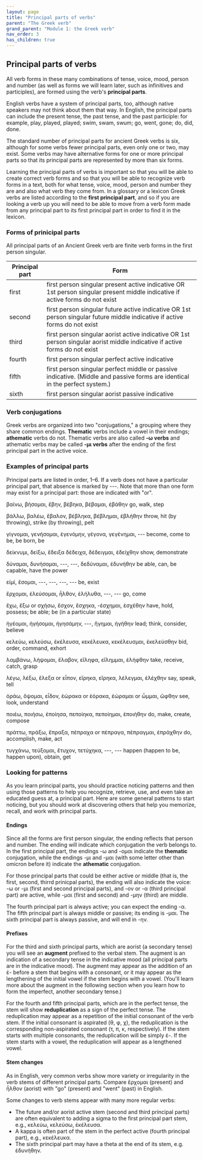 ```yaml
---
layout: page
title: "Principal parts of verbs"
parent: "The Greek verb"
grand_parent: "Module 1: the Greek verb"
nav_order: 3
has_children: true
---
```



## Principal parts of verbs

All verb forms in these many combinations of tense, voice, mood, person and number (as well as forms we will learn later, such as infinitives and participles), are formed using the verb's **principal parts**. 

English verbs have a system of principal parts, too, although native speakers may not think about them that way. In English, the principal parts can include the present tense, the past tense, and the past participle: for example, play, played, played; swim, swam, swum; go, went, gone; do, did, done. 

The standard number of principal parts for ancient Greek verbs is six, although for some verbs fewer principal parts, even only one or two, may exist. Some verbs may have alternative forms for one or more principal parts so that its principal parts are represented by more than six forms. 

Learning the principal parts of verbs is important so that you will be able to create correct verb forms and so that you will be able to recognize verb forms in a text, both for what tense, voice, mood, person and number they are and also what verb they come from. In a glossary or a lexicon Greek verbs are listed according to the **first principal part**, and so if you are looking a verb up you will need to be able to move from a verb form made from any principal part to its first principal part in order to find it in the lexicon.

### Forms of prinicipal parts

All principal parts of an Ancient Greek verb are finite verb forms in the first person singular. 

| Principal part | Form |
| --- | --- |
| first	|	first person singular present active indicative OR 1st person singular present middle indicative if active forms do not exist |
| second	|	first person singular future active indicative OR 1st person singular future middle indicative if active forms do not exist |
| third	|	first person singular aorist active indicative OR 1st person singular aorist middle indicative if active forms do not exist |
| fourth	|	first person singular perfect active indicative |
| fifth	|	first person singular perfect middle or passive indicative. (Middle and passive forms are identical in the perfect system.) |
| sixth	|	first person singular aorist passive indicative |

### Verb conjugations

Greek verbs are organized into two "conjugations," a grouping where they share common endings.  **Thematic** verbs include a vowel in their endings; **athematic** verbs do not. Thematic verbs are also called **-ω verbs** and athematic verbs may be called **-μι verbs** after the ending of the first principal part in the active voice.

### Examples of principal parts

Principal parts are listed in order, 1–6. If a verb does not have a particular principal part, that absence is marked by ---. Note that more than one form may exist for a principal part: those are indicated with "or".

βαίνω, βήσομαι, ἔβην, βέβηκα, βέβαμαι, ἐβάθην go, walk, step

βάλλω, βαλέω, ἔβαλον, βέβληκα, βέβλημαι, ἐβλήθην throw, hit (by throwing), strike (by throwing), pelt

γίγνομαι, γενήσομαι, ἐγενόμην, γέγονα, γεγένημαι, --- become, come to be, be born, be

δείκνυμι, δείξω, ἔδειξα δέδειχα, δέδειγμαι, ἐδείχθην show, demonstrate

δύναμαι, δυνήσομαι, ---, ---, δεδύναμαι, ἐδυνήθην be able, can, be capable, have the power

εἰμί, ἔσομαι, ---, ---, ---, --- be, exist

ἔρχομαι, ἐλεύσομαι, ἦλθον, ἐλήλυθα, ---, --- go, come

ἔχω, ἕξω or σχήσω, ἔσχον, ἔσχηκα, -έσχημαι, ἐσχέθην have, hold, possess; be able; be (in a particular state)

ἡγέομαι, ἡγήσομαι, ἡγησάμην, ---, ἥγημαι, ἡγήθην lead; think, consider, believe

κελεύω, κελεύσω, ἐκέλευσα, κεκέλευκα, κεκέλευσμαι, ἐκελεύσθην bid, order, command, exhort 

λαμβάνω, λήψομαι, ἔλαβον, εἴληφα, εἴλημμαι, ἐλήφθην take, receive, catch, grasp

λέγω, λέξω, ἔλεξα or εἶπον, εἴρηκα, εἴρηκα, λέλεγμαι, ἐλέχθην say, speak, tell

ὁράω, ὄψομαι, εἶδον, ἑώρακα or ἑόρακα, ἑώραμαι or ὦμμαι, ὤφθην see, look, understand

ποιέω, ποιήσω, ἐποίησα, πεποίηκα, πεποίημαι, ἐποιήθην do, make, create, compose

πράττω, πράξω, ἔπραξα, πέπραχα or πέπραγα, πέπραγμαι, ἐπράχθην do, accomplish, make, act

τυγχάνω, τεύξομαι, ἔτυχον, τετύχηκα, ---, --- happen (happen to be, happen upon), obtain, get



### Looking for patterns

As you learn principal parts, you should practice noticing patterns and then using those patterns to help you recognize, retrieve, use, and even take an educated guess at, a principal part. Here are some general patterns to start noticing, but you should work at discovering others that help you memorize, recall, and work with principal parts.


#### Endings

Since all the forms are first person singular, the ending reflects that person and number. The ending will indicate which conjugation the verb belongs to. In the first principal part, the endings -ω and -ομαι indicate the **thematic** conjugation, while the endings -μι and -μαι (with some letter other than omicron before it) indicate the **athematic** conjugation. 

For those principal parts that could be either active or middle (that is, the first, second, thirrd prinicpal parts), the ending will also indicate the voice: -ω or -μι (first and second principal parts), and -ον or -α (third principal part) are active, while -μαι (first and second) and -μην (third) are middle. 

The fourth principal part is always active; you can expect the ending -α. 
The fifth principal part is always middle or passive; its ending is -μαι. 
The sixth principal part is always passive, and will end in -ην.  

#### Prefixes

For the third and sixth principal parts, which are aorist (a secondary tense) you will see an **augment** prefixed to the verbal stem. The augment is an indication of a secondary tense in the indicative mood (all principal parts are in the indicative mood). The augment may appear as the addition of an ἐ- before a stem that begins with a consonant, or it may appear as the lengthening of the initial vowel if the stem begins with a vowel.  (You'll learn more about the augment in the following section when you learn how to form the imperfect, another secondary tense.)

For the fourth and fifth principal parts, which are in the perfect tense, the stem will show **reduplication** as a sign of the perfect tense. The reduplication may appear as a repetition of the initial consonant of the verb stem. If the initial consonant is aspirated (θ, φ, χ), the reduplication is the corresponding non-aspirated consonant (τ, π, κ, respectively). If the stem starts with multiple consonants, the reduplication will be simply ἐ-. If the stem starts with a vowel, the reduplication will appear as a lengthened vowel.

#### Stem changes

As in English, very common verbs show more variety or irregularity in the verb stems of different principal parts. Compare ἔρχομαι (present) and ἦλθον (aorist) with "go" (present) and "went" (past) in English.

Some changes to verb stems appear with many more regular verbs: 

- The future and/or aorist active stem (second and third principal parts) are often equivalent to adding a sigma to the first principal part stem, e.g., κελεύω, κελεύσω, ἐκέλευσα. 
- A kappa is often part of the stem in the perfect active (fourth principal part), e.g., κεκέλευκα. 
- The sixth principal part may have a theta at the end of its stem, e.g. ἐδυνήθην.
